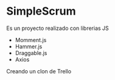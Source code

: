 # SimpleScrum

Es un proyecto realizado con librerias JS
- Momment.js
- Hammer.js
- Draggable.js
- Axios

Creando un clon de Trello